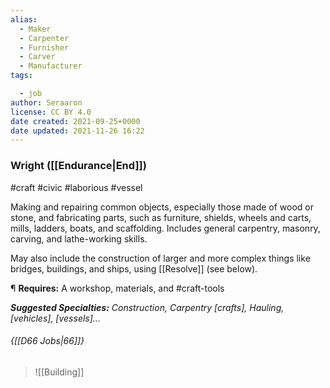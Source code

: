 ```yaml
---
alias:
  - Maker
  - Carpenter
  - Furnisher
  - Carver
  - Manufacturer
tags:

  - job
author: Seraaron
license: CC BY 4.0
date created: 2021-09-25+0000
date updated: 2021-11-26 16:22
---
```


### Wright ([[Endurance|End]])

#craft #civic #laborious #vessel

Making and repairing common objects, especially those made of wood or stone, and fabricating parts, such as furniture, shields, wheels and carts, mills, ladders, boats, and scaffolding. Includes general carpentry, masonry, carving, and lathe-working skills.

May also include the construction of larger and more complex things like bridges, buildings, and ships, using [[Resolve]] (see below).

¶ **Requires:** A workshop, materials, and #craft-tools

_**Suggested Specialties:** Construction, Carpentry [crafts], Hauling, [vehicles], [vessels]..._

###### {[[D66 Jobs|66]]}

> ![[Building]]